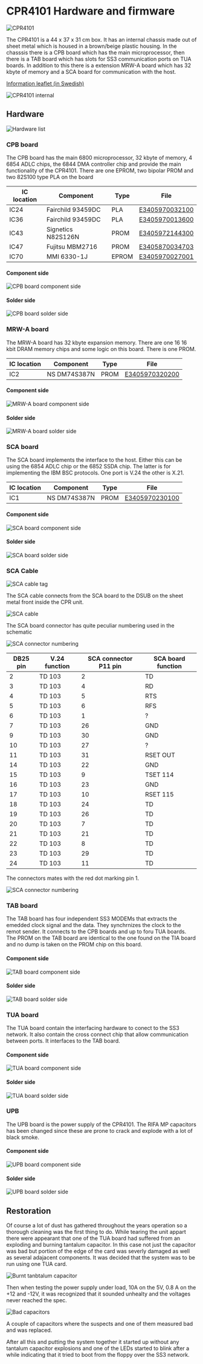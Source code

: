 # CPR4101 Hardware and firmware

![CPR4101](https://github.com/MattisLind/alfaskop_emu/raw/master/pics/CPR4101_small.png)

The CPR4101 is a 44 x 37 x 31 cm box. It has an internal chassis made out of sheet metal which is housed in a brown/beige plastic housing.
In the chasssis there is a CPB board which has the main microprocessor, then there is a TAB board which has slots for SS3 communication ports on TUA boards.
In addition to this there is a extension MRW-A board which has 32 kbyte of memory and a SCA board for communication with the host.

[Information leaflet (in Swedish)](http://storage.datormuseum.se/u/96935524/Datormusuem/Alfaskop/Alfaskop-kommunikationsenhet-4101.pdf)

![CPR4101 internal](https://github.com/MattisLind/alfaskop_emu/raw/master/pics/CPR4101_internal_small.png)

## Hardware

![Hardware list](https://github.com/MattisLind/alfaskop_emu/raw/master/hardware/CPR4101/CPR4101_HardwareList.jpg)

### CPB board

The CPB board has the main 6800 microprocessor, 32 kbyte of memory, 4 6854 ADLC chips, the 6844 DMA controller chip and provide the
main functionality of the CPR4101. There are one EPROM, two bipolar PROM and two 82S100 type PLA on the board

| IC location |  Component      |Type |  File |
|-------------|-----------------|-----|-------|
|     IC24    |Fairchild 93459DC|PLA  |[E3405970032100](https://github.com/MattisLind/alfaskop_emu/raw/master/hardware/CPR4101/CPB_E34060_0010_IC24_E3405970032100_Fairchild_93459DC.bin)|
|     IC36    |Fairchild 93459DC|PLA  |[E3405970013600](https://github.com/MattisLind/alfaskop_emu/raw/master/hardware/CPR4101/CPB_E34060_0010_IC36_E3405970013600_Fairchild_93459DC.bin)|
|   IC43      |Signetics N82S126N| PROM|[E3405972144300](https://github.com/MattisLind/alfaskop_emu/raw/master/hardware/CPR4101/CPB_E34060_0010_IC43_E3405972144300_Signetics_N82S126N.bin)|
|   IC47      |Fujitsu MBM2716  |PROM |[E3405870034703](https://github.com/MattisLind/alfaskop_emu/raw/master/hardware/CPR4101/CPB_E34060_0010_IC47_E3405870034703_Fujitsu_MBM2716.bin)|
|    IC70     |MMI 6330-1J    |  EPROM| [E3405970027001](https://github.com/MattisLind/alfaskop_emu/raw/master/hardware/CPR4101/CPB_E34060_0010_IC70_E3405970027001_MMI_6330-1J.bin)| 


#### Component side

![CPB board component side](https://github.com/MattisLind/alfaskop_emu/raw/master/hardware/CPR4101/CPB_E34060_0010_ComponentSide.jpg)

#### Solder side

![CPB board solder side](https://github.com/MattisLind/alfaskop_emu/raw/master/hardware/CPR4101/CPB_E34060_0010_SolderSide.jpg)



### MRW-A board

The MRW-A board has 32 kbyte expansion memory. There are one 16 16 kbit DRAM memory chips and some logic on this board. There is one PROM.

| IC location |  Component      | Type|  File |
|-------------|-----------------|-----|-------|
|     IC2    |NS DM74S387N |PROM  |[E3405970320200](https://github.com/MattisLind/alfaskop_emu/raw/master/hardware/CPR4101/MRW-A_E34191_0010_IC2_E3405970320200_NS_DM74S387N.bin)|

#### Component side

![MRW-A board component side](https://github.com/MattisLind/alfaskop_emu/raw/master/hardware/CPR4101/MRW-A_E34191_0010_ComponentSide.jpg)

#### Solder side

![MRW-A board solder side](https://github.com/MattisLind/alfaskop_emu/raw/master/hardware/CPR4101/MRW-A_E34191_0010_SolderSide.jpg)


### SCA board

The SCA board implements the interface to the host. Either this can be using the 6854 ADLC chip or the 6852 SSDA chip. The latter is for implementing the IBM BSC protocols. One port is V.24 the other is X.21.

| IC location |  Component      | Type|  File |
|-------------|-----------------|-----|-------|
|     IC1    |NS DM74S387N |PROM  |[E3405970230100](https://github.com/MattisLind/alfaskop_emu/raw/master/hardware/CPR4101/SCA_E34194_0000_IC1_E3405970230100_Harris_MI-7602-5.bin)|

#### Component side

![SCA board component side](https://github.com/MattisLind/alfaskop_emu/raw/master/hardware/CPR4101/SCA_E34194_0000_ComponentSide.jpg)

#### Solder side

![SCA board solder side](https://github.com/MattisLind/alfaskop_emu/raw/master/hardware/CPR4101/SCA_E34194_0000_SolderSide.jpg)

### SCA Cable

![SCA cable tag](https://github.com/MattisLind/alfaskop_emu/raw/master/pics/SCA_cable.jpg)

The SCA cable connects from the SCA board to the DSUB on the sheet metal front inside the CPR unit.

![SCA cable](https://github.com/MattisLind/alfaskop_emu/raw/master/pics/SCA-cable2.jpg)

The SCA board connector has quite peculiar numbering used in the schematic

![SCA connector numbering](https://github.com/MattisLind/alfaskop_emu/raw/master/pics/SCA_connector.jpg)

| DB25 pin    |  V.24 function  |SCA connector P11 pin |  SCA board function |
|-------------|-----------------|----------------------|---------------------|
|     2       |  TD  103        |            2         |        TD           |
|     3       |  TD  103        |            4         |        RD           |
|     4       |  TD  103        |            5         |        RTS          |
|     5       |  TD  103        |            6         |        RFS          |
|     6       |  TD  103        |            1         |        ?            |
|     7       |  TD  103        |            26        |        GND          |
|     9       |  TD  103        |            30        |        GND          |
|     10      |  TD  103        |            27        |        ?            |
|     11      |  TD  103        |            31        |        RSET OUT     |
|     14      |  TD  103        |            22        |        GND          |
|     15      |  TD  103        |            9         |        TSET 114     |
|     16      |  TD  103        |            23        |        GND          |
|     17      |  TD  103        |            10        |        RSET 115     |
|     18      |  TD  103        |            24        |        TD           |
|     19      |  TD  103        |            26        |        TD           |
|     20      |  TD  103        |            7         |        TD           |
|     21      |  TD  103        |            21        |        TD           |
|     22      |  TD  103        |            8         |        TD           |
|     23      |  TD  103        |            29        |        TD           |
|     24      |  TD  103        |            11        |        TD           |


The connectors mates with the red dot marking pin 1.

![SCA connector numbering](https://github.com/MattisLind/alfaskop_emu/raw/master/pics/SCA-connector2.jpg)

### TAB board

The TAB board has four independent SS3 MODEMs that extracts the emedded clock signal and the data. They synchrnizes the clock to the remot sender. It connects to the CPB boards and up to foru TUA boards. The PROM on the TAB board are identical to the one found on the TIA board and no dump is taken on the PROM chip on this board.

#### Component side

![TAB board component side](https://github.com/MattisLind/alfaskop_emu/raw/master/hardware/CPR4101/TAB_E34073_0000_ComponentSide.jpg)

#### Solder side

![TAB board solder side](https://github.com/MattisLind/alfaskop_emu/raw/master/hardware/CPR4101/TAB_E34073_0000_SolderSide.jpg)


### TUA board

The TUA board contain the interfacing hardware to conect to the SS3 network. It also contain the cross connect chip that allow communication between ports. It interfaces to the TAB board. 

#### Component side

![TUA board component side](https://github.com/MattisLind/alfaskop_emu/raw/master/hardware/CPR4101/TUA_E34181_0001_ComponentSide.jpg)

#### Solder side

![TUA board solder side](https://github.com/MattisLind/alfaskop_emu/raw/master/hardware/CPR4101/TUA_E34181_0001_SolderSide.jpg)


### UPB

The UPB board is the power supply of the CPR4101. The RIFA MP capacitors has been changed since these are prone to crack and explode with a lot of black smoke.

#### Component side

![UPB board component side](https://github.com/MattisLind/alfaskop_emu/raw/master/hardware/CPR4101/UPB_E34068_0011_ComponentSide.jpg)

#### Solder side

![UPB board solder side](https://github.com/MattisLind/alfaskop_emu/raw/master/hardware/CPR4101/UPB_E34068_0011_SolderSide.jpg)

## Restoration

Of course a lot of dust has gathered throughout the years operation so a thorough cleaning was the first thing to do. While tearing the unit appart there were appearant that one of the TUA board had suffered from an exploding and burning tantalum capacitor. In this case not just the capacitor was bad but portion of the edge of the card was severly damaged as well as several adajacent components. It was decided that the system was to be run using one TUA card.

![Burnt tanbtalum capacitor](https://github.com/MattisLind/alfaskop_emu/raw/master/pics/BurntTantalumCapacitor.jpg)


Then when testing the power supply under load, 10A on the 5V, 0.8 A on the +12 and -12V, it was recognized that it sounded unhealty and the voltages never reached the spec.

![Bad capacitors](https://github.com/MattisLind/alfaskop_emu/raw/master/pics/BadCapacitor.jpg)

A couple of capacitors where the suspects and one of them measured bad and was replaced.

After all this and putting the system together it started up without any tantalum capacitor explosions and one of the LEDs started to blink after a while indicating that it tried to boot from the floppy over the SS3 network.
